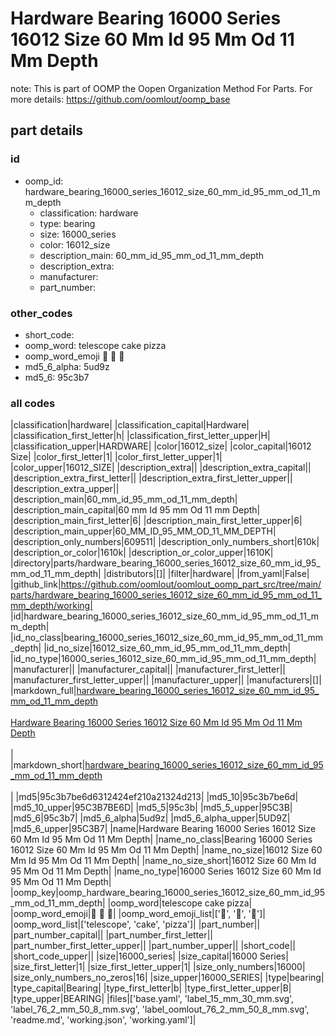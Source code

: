 # Hardware Bearing 16000 Series 16012 Size 60 Mm Id 95 Mm Od 11 Mm Depth  

note: This is part of OOMP the Oopen Organization Method For Parts. For more details: https://github.com/oomlout/oomp_base

##  part details





### id
* oomp_id: hardware_bearing_16000_series_16012_size_60_mm_id_95_mm_od_11_mm_depth
  * classification: hardware
  * type: bearing
  * size: 16000_series
  * color: 16012_size
  * description_main: 60_mm_id_95_mm_od_11_mm_depth
  * description_extra: 
  * manufacturer: 
  * part_number: 

### other_codes
* short_code: 
* oomp_word: telescope cake pizza
* oomp_word_emoji :telescope: :cake: :pizza:
* md5_6_alpha: 5ud9z
* md5_6: 95c3b7

### all codes 
|classification|hardware|
|classification_capital|Hardware|
|classification_first_letter|h|
|classification_first_letter_upper|H|
|classification_upper|HARDWARE|
|color|16012_size|
|color_capital|16012 Size|
|color_first_letter|1|
|color_first_letter_upper|1|
|color_upper|16012_SIZE|
|description_extra||
|description_extra_capital||
|description_extra_first_letter||
|description_extra_first_letter_upper||
|description_extra_upper||
|description_main|60_mm_id_95_mm_od_11_mm_depth|
|description_main_capital|60 mm Id 95 mm Od 11 mm Depth|
|description_main_first_letter|6|
|description_main_first_letter_upper|6|
|description_main_upper|60_MM_ID_95_MM_OD_11_MM_DEPTH|
|description_only_numbers|609511|
|description_only_numbers_short|610k|
|description_or_color|1610k|
|description_or_color_upper|1610K|
|directory|parts/hardware_bearing_16000_series_16012_size_60_mm_id_95_mm_od_11_mm_depth|
|distributors|[]|
|filter|hardware|
|from_yaml|False|
|github_link|https://github.com/oomlout/oomlout_oomp_part_src/tree/main/parts/hardware_bearing_16000_series_16012_size_60_mm_id_95_mm_od_11_mm_depth/working|
|id|hardware_bearing_16000_series_16012_size_60_mm_id_95_mm_od_11_mm_depth|
|id_no_class|bearing_16000_series_16012_size_60_mm_id_95_mm_od_11_mm_depth|
|id_no_size|16012_size_60_mm_id_95_mm_od_11_mm_depth|
|id_no_type|16000_series_16012_size_60_mm_id_95_mm_od_11_mm_depth|
|manufacturer||
|manufacturer_capital||
|manufacturer_first_letter||
|manufacturer_first_letter_upper||
|manufacturer_upper||
|manufacturers|[]|
|markdown_full|[hardware_bearing_16000_series_16012_size_60_mm_id_95_mm_od_11_mm_depth](https://github.com/oomlout/oomlout_oomp_part_src/tree/main/parts/hardware_bearing_16000_series_16012_size_60_mm_id_95_mm_od_11_mm_depth/working)<br>[](https://github.com/oomlout/oomlout_oomp_part_src/tree/main/parts/hardware_bearing_16000_series_16012_size_60_mm_id_95_mm_od_11_mm_depth/working)<br>[Hardware Bearing 16000 Series 16012 Size 60 Mm Id 95 Mm Od 11 Mm Depth](https://github.com/oomlout/oomlout_oomp_part_src/tree/main/parts/hardware_bearing_16000_series_16012_size_60_mm_id_95_mm_od_11_mm_depth/working)<br><br>|
|markdown_short|[hardware_bearing_16000_series_16012_size_60_mm_id_95_mm_od_11_mm_depth](https://github.com/oomlout/oomlout_oomp_part_src/tree/main/parts/hardware_bearing_16000_series_16012_size_60_mm_id_95_mm_od_11_mm_depth/working)<br><br>|
|md5|95c3b7be6d6312424ef210a21324d213|
|md5_10|95c3b7be6d|
|md5_10_upper|95C3B7BE6D|
|md5_5|95c3b|
|md5_5_upper|95C3B|
|md5_6|95c3b7|
|md5_6_alpha|5ud9z|
|md5_6_alpha_upper|5UD9Z|
|md5_6_upper|95C3B7|
|name|Hardware Bearing 16000 Series 16012 Size 60 Mm Id 95 Mm Od 11 Mm Depth|
|name_no_class|Bearing 16000 Series 16012 Size 60 Mm Id 95 Mm Od 11 Mm Depth|
|name_no_size|16012 Size 60 Mm Id 95 Mm Od 11 Mm Depth|
|name_no_size_short|16012 Size 60 Mm Id 95 Mm Od 11 Mm Depth|
|name_no_type|16000 Series 16012 Size 60 Mm Id 95 Mm Od 11 Mm Depth|
|oomp_key|oomp_hardware_bearing_16000_series_16012_size_60_mm_id_95_mm_od_11_mm_depth|
|oomp_word|telescope cake pizza|
|oomp_word_emoji|:telescope: :cake: :pizza:|
|oomp_word_emoji_list|[':telescope:', ':cake:', ':pizza:']|
|oomp_word_list|['telescope', 'cake', 'pizza']|
|part_number||
|part_number_capital||
|part_number_first_letter||
|part_number_first_letter_upper||
|part_number_upper||
|short_code||
|short_code_upper||
|size|16000_series|
|size_capital|16000 Series|
|size_first_letter|1|
|size_first_letter_upper|1|
|size_only_numbers|16000|
|size_only_numbers_no_zeros|16|
|size_upper|16000_SERIES|
|type|bearing|
|type_capital|Bearing|
|type_first_letter|b|
|type_first_letter_upper|B|
|type_upper|BEARING|
|files|['base.yaml', 'label_15_mm_30_mm.svg', 'label_76_2_mm_50_8_mm.svg', 'label_oomlout_76_2_mm_50_8_mm.svg', 'readme.md', 'working.json', 'working.yaml']|
